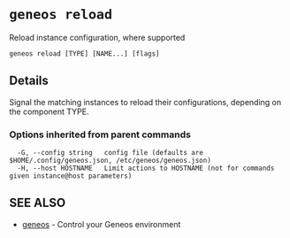 # `geneos reload`

Reload instance configuration, where supported

```text
geneos reload [TYPE] [NAME...] [flags]
```

## Details

Signal the matching instances to reload their configurations, depending on the component TYPE.

### Options inherited from parent commands

```text
  -G, --config string   config file (defaults are $HOME/.config/geneos.json, /etc/geneos/geneos.json)
  -H, --host HOSTNAME   Limit actions to HOSTNAME (not for commands given instance@host parameters)
```

## SEE ALSO

* [geneos](geneos.md)	 - Control your Geneos environment
